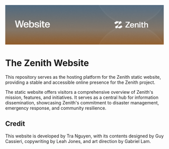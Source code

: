 ![](https://github.com/getzenith/.github/blob/main/Zenith_Banner_Website.jpg)
# The Zenith Website
This repository serves as the hosting platform for the Zenith static website, providing a stable and accessible online presence for the Zenith project. 

The static website offers visitors a comprehensive overview of Zenith's mission, features, and initiatives. It serves as a central hub for information dissemination, showcasing Zenith's commitment to disaster management, emergency response, and community resilience.

## Credit
This website is developed by Tra Nguyen, with its contents designed by Guy Cassieri, copywriting by Leah Jones, and art direction by Gabriel Lam.
